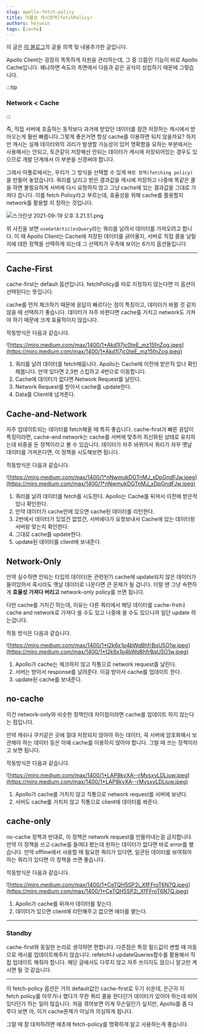 ```yaml
---
slug: apollo-fetch-policy
title: 아폴로 캐시정책(fetchPolicy)
authors: hojunin
tags: [cache]
---
```


이 글은 [이 블로그](https://medium.com/@galen.corey/understanding-apollo-fetch-policies-705b5ad71980)의 글을 의역 및 내용추가한 글입니다.

Apollo Client는 굉장히 똑똑하게 자원을 관리하는데, 그 중 으뜸인 기능이 바로 Apollo Cache입니다. 왜냐하면 속도의 측면에서 다음과 같은 공식이 성립하기 때문에 그렇습니다.

:::tip

### Network < Cache

:::

즉, 직접 서버에 호출하는 동작보다 과거에 받았던 데이터를 잠깐 저장하는 캐시에서 받아오는게 훨씬 빠릅니다.그렇게 좋은거면 항상 cache를 이용하면 되지 않을까요? 하지만 캐시는 실제 데이터와의 괴리가 발생할 가능성이 있어 명확함을 요하는 부분에서는 사용해서는 안되고, 토큰같이 저장해선 안되는 데이터가 캐시에 저장되어있는 경우도 있으므로 개발 단계에서 이 부분을 신경써야 합니다.

그래서 아폴로에서는, 우리가 그 방식을 선택할 수 있게 `페칭 정책(fetching policy)`을 만들어 놓았습니다. 쿼리를 날리고 받은 결과값을 캐시에 저장하고 나중에 똑같은 콜을 하면 불필요하게 서버에 다시 요청하지 않고 그냥 cache에 있는 결과값을 그대로 가져다 씁니다. 이를 fetch Policy라고 부르는데, 효율성을 위해 cache를 활용할지 network를 활용할 지 정하는 것입니다.

![스크린샷 2021-09-19 오후 3.21.51.png](https://s3.us-west-2.amazonaws.com/secure.notion-static.com/c097d9b4-0ed1-4026-bf8f-6d5970742262/%E1%84%89%E1%85%B3%E1%84%8F%E1%85%B3%E1%84%85%E1%85%B5%E1%86%AB%E1%84%89%E1%85%A3%E1%86%BA_2021-09-19_%E1%84%8B%E1%85%A9%E1%84%92%E1%85%AE_3.21.51.png?X-Amz-Algorithm=AWS4-HMAC-SHA256&X-Amz-Credential=AKIAT73L2G45O3KS52Y5%2F20211028%2Fus-west-2%2Fs3%2Faws4_request&X-Amz-Date=20211028T124729Z&X-Amz-Expires=86400&X-Amz-Signature=bcada08114e3dc997990521a16a17e1949c6db0ec15612cae248aa55bf6738b6&X-Amz-SignedHeaders=host&response-content-disposition=filename%20%3D%22%25E1%2584%2589%25E1%2585%25B3%25E1%2584%258F%25E1%2585%25B3%25E1%2584%2585%25E1%2585%25B5%25E1%2586%25AB%25E1%2584%2589%25E1%2585%25A3%25E1%2586%25BA%25202021-09-19%2520%25E1%2584%258B%25E1%2585%25A9%25E1%2584%2592%25E1%2585%25AE%25203.21.51.png%22)

위 사진을 보면 `useGetArticlesQuery`라는 쿼리를 날려서 데이터를 가져오려고 합니다. 이 때 Apollo Client는 Cache에 저장된 데이터를 긁어올지, 서버로 직접 콜을 날릴지에 대한 정책을 선택하게 되는데 그 선택지가 우측에 보이는 6가지 옵션들입니다.

---

## Cache-First

cache-first는 default 옵션입니다. fetchPolicy를 따로 지정하지 않는다면 이 옵션이 선택된다는 뜻입니다.

cache를 먼저 체크하기 때문에 응답이 빠르다는 점이 특징이고, 데이터가 바뀔 것 같지 않을 때 선택하기 좋습니다. 데이터가 자주 바뀐다면 cache를 거치고 network도 거쳐야 하기 때문에 크게 효율적이지 않습니다.

작동방식은 다음과 같습니다.

![https://miro.medium.com/max/1400/1*Akd1I7jc0teE_mz15fnZog.jpeg](https://miro.medium.com/max/1400/1*Akd1I7jc0teE_mz15fnZog.jpeg)

1. 쿼리를 날려 데이터를 fetch해옵니다. Apollo는 Cache에 이전에 받은적 있나 확인해봅니다. 만약 있다면 2,3번 스킵하고 4번으로 이동합니다.
2. Cache에 데이터가 없다면 Network Request를 날린다.
3. Network Request를 받아서 cache를 update한다.
4. Data를 Client에 넘겨준다.

## Cache-and-Network

자주 업데이트되는 데이터를 fetch해올 때 특히 좋습니다. cache-first가 빠른 응답이 특징이라면, cache-and network는 cache를 서버에 맞추어 최신화된 상태로 유지하는데 비중을 둔 정책이라고 볼 수 있습니다. 데이터가 자주 바뀌어서 쿼리가 자꾸 옛날 데이터를 가져온다면, 이 정책을 시도해보면 됩니다.

작동방식은 다음과 같습니다.

![https://miro.medium.com/max/1400/1*nNwmukDGTnMJ_xDpGndFJw.jpeg](https://miro.medium.com/max/1400/1*nNwmukDGTnMJ_xDpGndFJw.jpeg)

1. 쿼리를 날려 데이터를 fetch를 시도한다. Apollo는 Cache를 뒤져서 이전에 받은적 있나 확인한다.
2. 만약 데이터가 cache안에 있으면 cache된 데이터를 리턴한다.
3. 2번에서 데이터가 있었건 없었건, 서버에다가 요청보내서 Cache에 있는 데이터랑 서버랑 맞는지 확인한다.
4. 그대로 cache를 update한다.
5. update된 데이터를 client에 보내준다.

## Network-Only

만약 실수하면 안되는 타입의 데이터(돈 관련된?) cache에 update되지 않은 데이터가 들어있어서 혹시라도 옛날 데이터로 나온다면 큰 문제가 될 겁니다. 이럴 땐 그냥 속편하게 **효율성 가져다 버리고** network-only policy를 쓰면 됩니다.

다만 cache를 거치긴 하는데, 이유는 다른 쿼리에서 해당 데이터를 cache-frst나 cache and network로 가져다 쓸 수도 있고 나중에 쓸 수도 있으니까 일단 update 하는겁니다.

작동 방식은 다음과 같습니다.

![https://miro.medium.com/max/1400/1*I2k6x1p4bWqBhfrBqU5O1w.jpeg](https://miro.medium.com/max/1400/1*I2k6x1p4bWqBhfrBqU5O1w.jpeg)

1. Apollo가 cache는 체크하지 않고 직통으로 network request를 날린다.
2. 서버는 받아서 response를 날려준다. 이걸 받아서 cache를 업데이트 한다.
3. update된 cache를 보내준다.

## no-cache

이건 network-only와 비슷한 정책인데 차이점이라면 cache를 업데이트 하지 않는다는 점입니다.

만약 캐쉬나 쿠키같은 곳에 절대 저장되지 않아야 하는 데이터, 꼭 서버에 암호화해서 보관해야 하는 데이터 등은 아예 cache를 이용하지 않아야 합니다. 그럴 때 쓰는 정책이라고 보면 됩니다.

작동방식은 다음과 같습니다.

![https://miro.medium.com/max/1400/1*LAP8kvXA--rMysxvLDLjuw.jpeg](https://miro.medium.com/max/1400/1*LAP8kvXA--rMysxvLDLjuw.jpeg)

1. Apollo가 cache를 거치지 않고 직통으로 network request를 서버에 보낸다.
2. 서버도 cache를 거치지 않고 직통으로 client에 데이터를 쏴준다.

## cache-only

no-cache 정책과 반대로, 이 정책은 network request를 만들어내는걸 금지합니다. 만약 이 정책을 쓰고 cache를 들여댜 봤는데 원하는 데이터가 없다면 바로 error를 뱉습니다. 만약 offline에서 사용할 때 필요한 쿼리가 있다면, 일관된 데이터를 보여줘야 하는 쿼리가 있다면 이 정책을 쓰면 좋습니다.

작동방식은 다음과 같습니다.

![https://miro.medium.com/max/1400/1*CeTQH5SP2i_XfFFroT6N7Q.jpeg](https://miro.medium.com/max/1400/1*CeTQH5SP2i_XfFFroT6N7Q.jpeg)

1. Apollo가 cache를 뒤져서 데이터를 찾는다.
2. 데이터가 있으면 client에 리턴해주고 없으면 에러를 뱉는다.

---

### Standby

cache-first와 동일한 논리로 생각하면 편합니다. 다른점은 특정 필드값이 변할 때 자동으로 캐시를 업데이트해주지 않습니다. refetch나 updateQueries함수를 활용해서 직접 업데이트 해줘야 합니다. 해당 글에서도 다루지 않고 자주 쓰이지도 않으니 알고만 계시면 될 것 같습니다.

---

이 fetch-policy 옵션은 거의 default값인 cache-first로 두기 쉬운데, 은근히 이 fetch policy를 아무거나 했다가 무한 쿼리 콜을 한다던가 데이터가 있어야 하는데 비어있다던가 하는 일이 많습니다. 처음 겪어보면 이게 무슨일인가 싶지만, Apollo를 좀 다루다 보면 아, 이거 cache문제가 아닐까 의심하게 됩니다.

그럴 때 잘 대처하려면 애초에 fetch-policy를 명확하게 알고 사용하는게 좋습니다.
